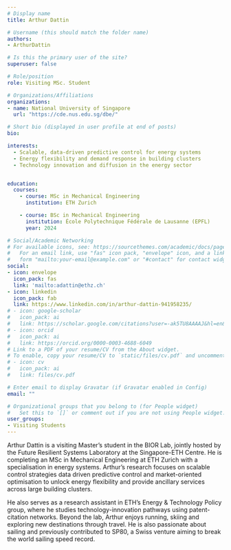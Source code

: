 ```yaml
---
# Display name
title: Arthur Dattin

# Username (this should match the folder name)
authors:
- ArthurDattin

# Is this the primary user of the site?
superuser: false

# Role/position
role: Visiting MSc. Student

# Organizations/Affiliations
organizations:
- name: National University of Singapore
  url: "https://cde.nus.edu.sg/dbe/"

# Short bio (displayed in user profile at end of posts)
bio:

interests:
  - Scalable, data-driven predictive control for energy systems  
  - Energy flexibility and demand response in building clusters  
  - Technology innovation and diffusion in the energy sector 


education:
  courses:    
    - course: MSc in Mechanical Engineering
      institution: ETH Zurich

    - course: BSc in Mechanical Engineering
      institution: École Polytechnique Fédérale de Lausanne (EPFL)
      year: 2024

# Social/Academic Networking
# For available icons, see: https://sourcethemes.com/academic/docs/page-builder/#icons
#   For an email link, use "fas" icon pack, "envelope" icon, and a link in the
#   form "mailto:your-email@example.com" or "#contact" for contact widget.
social:
- icon: envelope
  icon_pack: fas
  link: 'mailto:adattin@ethz.ch'
- icon: linkedin
  icon_pack: fab
  link: https://www.linkedin.com/in/arthur-dattin-941958235/
# - icon: google-scholar
#   icon_pack: ai
#   link: https://scholar.google.com/citations?user=-ak5TU8AAAAJ&hl=en&oi=ao
# - icon: orcid
#   icon_pack: ai
#   link: https://orcid.org/0000-0003-4688-6049
# Link to a PDF of your resume/CV from the About widget.
# To enable, copy your resume/CV to `static/files/cv.pdf` and uncomment the lines below.
# - icon: cv
#   icon_pack: ai
#   link: files/cv.pdf

# Enter email to display Gravatar (if Gravatar enabled in Config)
email: ""

# Organizational groups that you belong to (for People widget)
#   Set this to `[]` or comment out if you are not using People widget.
user_groups:
- Visiting Students
---
```


Arthur Dattin is a visiting Master’s student in the BIOR Lab, jointly hosted by the Future Resilient Systems Laboratory at the Singapore-ETH Centre. He is completing an MSc in Mechanical Engineering at ETH Zurich with a specialisation in energy systems. Arthur’s research focuses on scalable control strategies data driven predictive control and market-oriented optimisation to unlock energy flexibility and provide ancillary services across large building clusters. 

He also serves as a research assistant in ETH’s Energy & Technology Policy group, where he studies technology-innovation pathways using patent-citation networks. Beyond the lab, Arthur enjoys running, skiing and exploring new destinations through travel.  He is also passionate about sailing and previously contributed to SP80, a Swiss venture aiming to break the world sailing speed record.